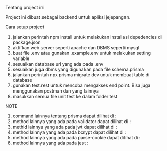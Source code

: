 Tentang project ini

Project ini dibuat sebagai backend untuk apliksi jejepangan.

Cara setup project

1. jalankan perintah npm install untuk melakukan installasi depedencies di package.json
2. aktifkan web server seperti apache dan DBMS seperti mysql
3. buat file .env atau gunakan .example.env untuk melakukan setting variable
4. sesuaikan database url yang ada pada .env
5. sesuaikan juga dbms yang digunakan pada file schema.prisma
6. jalankan perintah npx prisma migrate dev untuk membuat table di database
7. gunakan test.rest untuk mencoba mengakses end point. Bisa juga menggunakan postman dan yang lainnya
8. masukkan semua file unit test ke dalam folder test

NOTE
1. command lainnya tentang prisma dapat dilihat di : 
2. method lainnya yang ada pada validator dapat dilihat di : 
3. methid lainnya yang ada pada jwt dapat dilihat di : 
4. method lainnya yang ada pada bcrypt dapat dilihat di : 
5. method lainnya yang ada pada parse-cookie dapat dilihat di : 
6. method lainnya yang ada pada jest : 